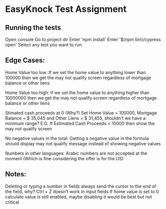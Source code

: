 # EasyKnock Test Assignment

## Running the tests
Open console
Go to project dir
Enter 'npm install'
Enter '$(npm bin)/cypress open'
Select any test you want to run

## Edge Cases: 
Home Value too low:
If we set the home value to anything lower than 100000 then we get the may not qualify screen regardless of mortgage balance or other liens

Home Value too high:
If we set the home value to anything higher than 10000000 then we get the may not qualify screen regardless of mortgage balance or other liens

Stimated cash proceeds at 0 (Why?) 
Set Home Value = 100000, Mortgage Balance = $ 35,045 and Other Liens = $ 31,455, shouldn't we have a minimum range? E.G. If Estimated Cash Proceeds < 10000 then show the may not qualify screen

No negative values in the total:
Getting a negative value in the formula should display may not qualify message instead of showing negative values

Numbers in other languages:
Arabic numbers are not accepted at the moment (Which is fine considering the offer is for the US)



## Notes:
Deleting or typing a number in fields always send the cursor to the end of the field, why?
Ctrl + Z doesn't work in input fields
If home value is set to 0 calculate value is still enabled, maybe disabling it would be best but not critical
